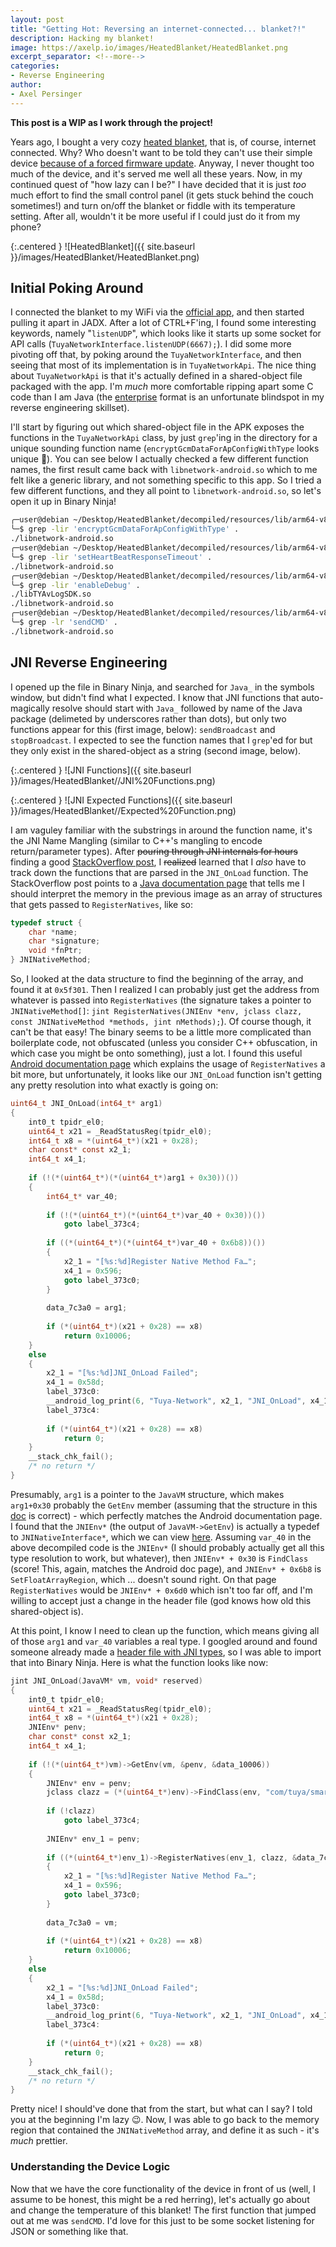 ```yaml
---
layout: post
title: "Getting Hot: Reversing an internet-connected... blanket?!"
description: Hacking my blanket!
image: https://axelp.io/images/HeatedBlanket/HeatedBlanket.png
excerpt_separator: <!--more-->
categories:
- Reverse Engineering
author:
- Axel Persinger
---
```


**This post is a WIP as I work through the project!**

Years ago, I bought a very cozy [heated blanket](https://www.amazon.com/gp/product/B09QLKL82Q), that is, of course, internet connected. Why? Who doesn't want to be told they can't use their simple device [because of a forced firmware update](https://www.reddit.com/r/softwaregore/comments/7rsro4/fridge_decides_it_needs_an_update/). Anyway, I never thought too much of the device, and it's served me well all these years. Now, in my continued quest of "how lazy can I be?" I have decided that it is just *too* much effort to find the small control panel (it gets stuck behind the couch sometimes!) and turn on/off the blanket or fiddle with its temperature setting. After all, wouldn't it be more useful if I could just do it from my phone?

<!--more-->

{:.centered }
![HeatedBlanket]({{ site.baseurl }}/images/HeatedBlanket/HeatedBlanket.png)


## Initial Poking Around

I connected the blanket to my WiFi via the [official app](https://play.google.com/store/apps/details?id=com.sunbeambedding.app&hl=en_US), and then started pulling it apart in JADX. After a lot of CTRL+F'ing, I found some interesting keywords, namely "`listenUDP`", which looks like it starts up some socket for API calls (`TuyaNetworkInterface.listenUDP(6667);`). I did some more pivoting off that, by poking around the `TuyaNetworkInterface`, and then seeing that most of its implementation is in `TuyaNetworkApi`. The nice thing about `TuyaNetworkApi` is that it's actually defined in a shared-object file packaged with the app. I'm *much* more comfortable ripping apart some C code than I am Java (the [enterprise](https://github.com/Hello-World-EE/Java-Hello-World-Enterprise-Edition) format is an unfortunate blindspot in my reverse engineering skillset).

I'll start by figuring out which shared-object file in the APK exposes the functions in the `TuyaNetworkApi` class, by just `grep`'ing in the directory for a unique sounding function name (`encryptGcmDataForApConfigWithType` looks unique 🙂). You can see below I actually checked a few different function names, the first result came back with `libnetwork-android.so` which to me felt like a generic library, and not something specific to this app. So I tried a few different functions, and they all point to `libnetwork-android.so`, so let's open it up in Binary Ninja!

```bash
╭─user@debian ~/Desktop/HeatedBlanket/decompiled/resources/lib/arm64-v8a
╰─$ grep -lir 'encryptGcmDataForApConfigWithType' .
./libnetwork-android.so
╭─user@debian ~/Desktop/HeatedBlanket/decompiled/resources/lib/arm64-v8a
╰─$ grep -lir 'setHeartBeatResponseTimeout' .
./libnetwork-android.so
╭─user@debian ~/Desktop/HeatedBlanket/decompiled/resources/lib/arm64-v8a
╰─$ grep -lir 'enableDebug' .
./libTYAvLogSDK.so
./libnetwork-android.so
╭─user@debian ~/Desktop/HeatedBlanket/decompiled/resources/lib/arm64-v8a
╰─$ grep -lr 'sendCMD' .
./libnetwork-android.so
```

## JNI Reverse Engineering

I opened up the file in Binary Ninja, and searched for `Java_` in the symbols window, but didn't find what I expected. I know that JNI functions that auto-magically resolve should start with `Java_` followed by name of the Java package (delimeted by underscores rather than dots), but only two functions appear for this (first image, below): `sendBroadcast` and `stopBroadcast`. I expected to see the function names that I `grep`'ed for but they only exist in the shared-object as a string (second image, below).

{:.centered }
![JNI Functions]({{ site.baseurl }}/images/HeatedBlanket//JNI%20Functions.png)

{:.centered }
![JNI Expected Functions]({{ site.baseurl }}/images/HeatedBlanket//Expected%20Function.png)

I am vaguley familiar with the substrings in around the function name, it's the JNI Name Mangling (similar to C++'s mangling to encode return/parameter types). After ~~pouring through JNI internals for hours~~ finding a good [StackOverflow post](https://stackoverflow.com/a/55836885), I ~~realized~~ learned that I *also* have to track down the functions that are parsed in the `JNI_OnLoad` function. The StackOverflow post points to a [Java documentation page](https://docs.oracle.com/javase/7/docs/technotes/guides/jni/spec/functions.html#wp5833) that tells me I should interpret the memory in the previous image as an array of structures that gets passed to `RegisterNatives`, like so:

```c
typedef struct { 
    char *name; 
    char *signature; 
    void *fnPtr; 
} JNINativeMethod; 
```

So, I looked at the data structure to find the beginning of the array, and found it at `0x5f301`. Then I realized I can probably just get the address from whatever is passed into `RegisterNatives` (the signature takes a pointer to `JNINativeMethod[]`: `jint RegisterNatives(JNIEnv *env, jclass clazz, const JNINativeMethod *methods, jint nMethods);`). Of course though, it can't be that easy! The binary seems to be a little more complicated than boilerplate code, not obfuscated (unless you consider C++ obfuscation, in which case you might be onto something), just a lot. I found this useful [Android documentation page](https://developer.android.com/training/articles/perf-jni#native-libraries) which explains the usage of `RegisterNatives` a bit more, but unfortunately, it looks like our `JNI_OnLoad` function isn't getting any pretty resolution into what exactly is going on:

```c
uint64_t JNI_OnLoad(int64_t* arg1)
{
    int0_t tpidr_el0;
    uint64_t x21 = _ReadStatusReg(tpidr_el0);
    int64_t x8 = *(uint64_t*)(x21 + 0x28);
    char const* const x2_1;
    int64_t x4_1;
    
    if (!(*(uint64_t*)(*(uint64_t*)arg1 + 0x30))())
    {
        int64_t* var_40;
        
        if (!(*(uint64_t*)(*(uint64_t*)var_40 + 0x30))())
            goto label_373c4;
        
        if ((*(uint64_t*)(*(uint64_t*)var_40 + 0x6b8))())
        {
            x2_1 = "[%s:%d]Register Native Method Fa…";
            x4_1 = 0x596;
            goto label_373c0;
        }
        
        data_7c3a0 = arg1;
        
        if (*(uint64_t*)(x21 + 0x28) == x8)
            return 0x10006;
    }
    else
    {
        x2_1 = "[%s:%d]JNI_OnLoad Failed";
        x4_1 = 0x58d;
        label_373c0:
        __android_log_print(6, "Tuya-Network", x2_1, "JNI_OnLoad", x4_1);
        label_373c4:
        
        if (*(uint64_t*)(x21 + 0x28) == x8)
            return 0;
    }
    __stack_chk_fail();
    /* no return */
}
```

Presumably, `arg1` is a pointer to the `JavaVM` structure, which makes `arg1+0x30` probably the `GetEnv` member (assuming that the structure in this [doc](https://docs.oracle.com/javase/8/docs/technotes/guides/jni/spec/invocation.html) is correct) - which perfectly matches the Android documentation page. I found that the `JNIEnv*` (the output of `JavaVM->GetEnv`) is actually a typedef to `JNINativeInterface*`, which we can view [here](https://docs.oracle.com/en/java/javase/21/docs/specs/jni/functions.html#:~:text=The%20JNIEnv%20type%20is%20a,for%20future%20compatibility%20with%20COM). Assuming `var_40` in the above decompiled code is the `JNIEnv*` (I should probably actually get all this type resolution to work, but whatever), then `JNIEnv* + 0x30` is `FindClass` (score! This, again, matches the Android doc page), and `JNIEnv* + 0x6b8` is `SetFloatArrayRegion`, which ... doesn't sound right. On that page `RegisterNatives` would be `JNIEnv* + 0x6d0` which isn't too far off, and I'm willing to accept just a change in the header file (god knows how old this shared-object is).

At this point, I know I need to clean up the function, which means giving all of those `arg1` and `var_40` variables a real type. I googled around and found someone already made a [header file with JNI types](https://gist.github.com/Ayrx/5cd64657456468e97b284c35ab809579), so I was able to import that into Binary Ninja. Here is what the function looks like now:

```c
jint JNI_OnLoad(JavaVM* vm, void* reserved)
{
    int0_t tpidr_el0;
    uint64_t x21 = _ReadStatusReg(tpidr_el0);
    int64_t x8 = *(uint64_t*)(x21 + 0x28);
    JNIEnv* penv;
    char const* const x2_1;
    int64_t x4_1;
    
    if (!(*(uint64_t*)vm)->GetEnv(vm, &penv, &data_10006))
    {
        JNIEnv* env = penv;
        jclass clazz = (*(uint64_t*)env)->FindClass(env, "com/tuya/smart/android/device/Tu…");
        
        if (!clazz)
            goto label_373c4;
        
        JNIEnv* env_1 = penv;
        
        if ((*(uint64_t*)env_1)->RegisterNatives(env_1, clazz, &data_7c008, 0x20))
        {
            x2_1 = "[%s:%d]Register Native Method Fa…";
            x4_1 = 0x596;
            goto label_373c0;
        }
        
        data_7c3a0 = vm;
        
        if (*(uint64_t*)(x21 + 0x28) == x8)
            return 0x10006;
    }
    else
    {
        x2_1 = "[%s:%d]JNI_OnLoad Failed";
        x4_1 = 0x58d;
        label_373c0:
        __android_log_print(6, "Tuya-Network", x2_1, "JNI_OnLoad", x4_1);
        label_373c4:
        
        if (*(uint64_t*)(x21 + 0x28) == x8)
            return 0;
    }
    __stack_chk_fail();
    /* no return */
}
```

Pretty nice! I should've done that from the start, but what can I say? I told you at the beginning I'm lazy 😉. Now, I was able to go back to the memory region that contained the `JNINativeMethod` array, and define it as such - it's *much* prettier.

### Understanding the Device Logic

Now that we have the core functionality of the device in front of us (well, I assume to be honest, this might be a red herring), let's actually go about and change the temperature of this blanket! The first function that jumped out at me was `sendCMD`. I'd love for this just to be some socket listening for JSON or something like that.

